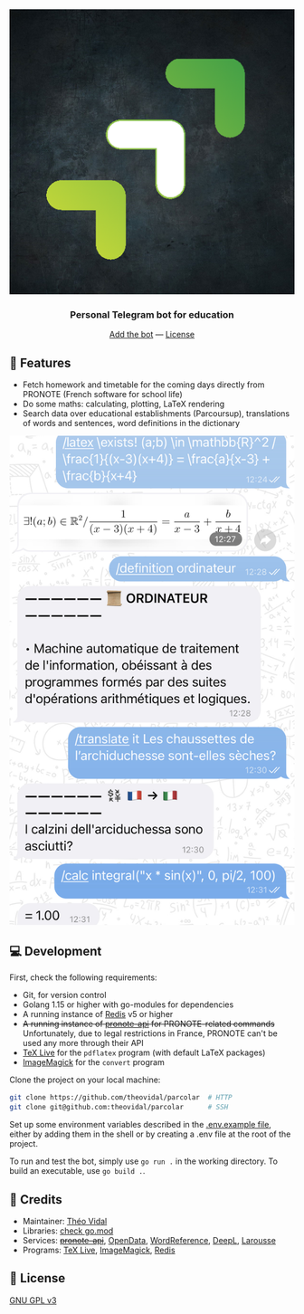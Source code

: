 <div align="center">
    <img src="assets/parcolar.png" alt="Parcolar" max-width="75px">
    <h3>Personal Telegram bot for education</h3>
    <a href="https://t.me/ParcolarBot">Add the bot</a> — <a href="./LICENSE">License</a>
</div>

## 🌈 Features

- Fetch homework and timetable for the coming days directly from PRONOTE (French software for school life)
- Do some maths: calculating, plotting, LaTeX rendering
- Search data over educational establishments (Parcoursup), translations of words and sentences, word definitions in the dictionary

![Preview of the commands](./assets/commands-preview.jpeg)

## 💻 Development

First, check the following requirements:

- Git, for version control
- Golang 1.15 or higher with go-modules for dependencies
- A running instance of [Redis](https://redis.io/) v5 or higher
- ~~A running instance of [pronote-api](https://github.com/Litarvan/pronote-api) for PRONOTE-related commands~~ Unfortunately, due to legal restrictions in France, PRONOTE can't be used any more through their API
- [TeX Live](https://www.tug.org/texlive/acquire-netinstall.html) for the `pdflatex` program (with default LaTeX packages)
- [ImageMagick](https://imagemagick.org/index.php) for the `convert` program

Clone the project on your local machine:

```bash
git clone https://github.com/theovidal/parcolar  # HTTP
git clone git@github.com:theovidal/parcolar      # SSH
```

Set up some environment variables described in the [.env.example file](./.env.example), either by adding them in the shell or by creating a .env file at the root of the project.

To run and test the bot, simply use `go run .` in the working directory. To build an executable, use `go build .`.

## 📜 Credits

- Maintainer: [Théo Vidal](https://github.com/theovidal)
- Libraries: [check go.mod](./go.mod)
- Services: ~~[pronote-api](https://github.com/Litarvan/pronote-api)~~, [OpenData](https://data.enseignementsup-recherche.gouv.fr/explore/dataset/fr-esr-parcoursup/information/?timezone=Europe%2FBerlin&disjunctive.fili=true&sort=tri), [WordReference](https://www.wordreference.com/), [DeepL](https://deepl.com), [Larousse](https://larousse.fr)
- Programs: [TeX Live](https://www.tug.org/texlive), [ImageMagick](https://imagemagick.org/index.php), [Redis](https://redis.io/)

## 🔐 License

[GNU GPL v3](./LICENSE)
